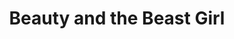 --- 
title: "Beauty and the Beast Girl"
publishdate: "2019-1-17T16:48:46+02:00"
src: "https://365manga.net/manga/beauty-and-the-beast-girl"
image: "https://data.365manga.net/images/thumbnails/32482-beauty-and-the-beast-girl.jpg"
description: " When a monster girl stumbles upon a blind girl who doesn't run away from her, the two begin to bond. The blind girl listens to the monster as if she were human, and the monster slowly begins to feel warmth in her heart."
---